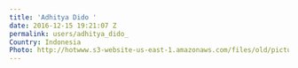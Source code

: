 ```yaml
---
title: 'Adhitya Dido '
date: 2016-12-15 19:21:07 Z
permalink: users/adhitya_dido_
Country: Indonesia
Photo: http://hotwww.s3-website-us-east-1.amazonaws.com/files/old/pictures/picture-348-1481831993.png
---
```


